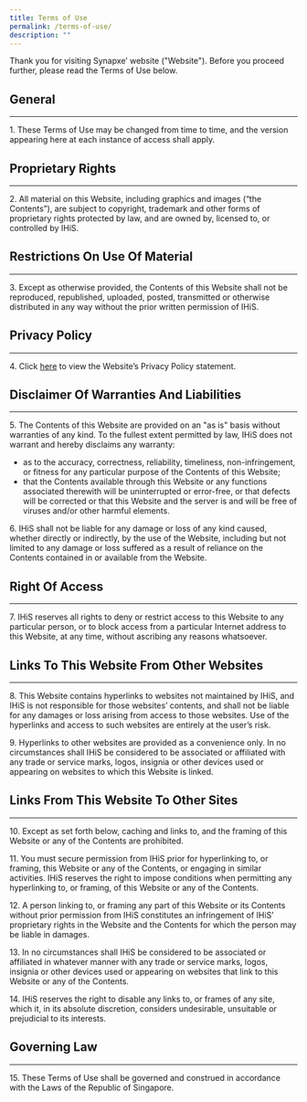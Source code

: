 ```yaml
---
title: Terms of Use
permalink: /terms-of-use/
description: ""
---
```

Thank you for visiting Synapxe’ website ("Website"). Before you proceed further, please read the Terms of Use below.

## General
------------------

1\. These Terms of Use may be changed from time to time, and the version appearing here at each instance of access shall apply.

## Proprietary Rights
------------------

2\. All material on this Website, including graphics and images (“the Contents”), are subject to copyright, trademark and other forms of proprietary rights protected by law, and are owned by, licensed to, or controlled by IHiS.

## Restrictions On Use Of Material
-------------------------------

3\. Except as otherwise provided, the Contents of this Website shall not be reproduced, republished, uploaded, posted, transmitted or otherwise distributed in any way without the prior written permission of IHiS.

## Privacy Policy
--------------

4\. Click [here](https://www.ihis.com.sg/Privacy_Policy/Pages/Privacy_Statement.aspx) to view the Website’s Privacy Policy statement.

## Disclaimer Of Warranties And Liabilities
----------------------------------------

5\. The Contents of this Website are provided on an "as is" basis without warranties of any kind. To the fullest extent permitted by law, IHiS does not warrant and hereby disclaims any warranty:

*   as to the accuracy, correctness, reliability, timeliness, non-infringement, or fitness for any particular purpose of the Contents of this Website;
*   that the Contents available through this Website or any functions associated therewith will be uninterrupted or error-free, or that defects will be corrected or that this Website and the server is and will be free of viruses and/or other harmful elements.

6\. IHiS shall not be liable for any damage or loss of any kind caused, whether directly or indirectly, by the use of the Website, including but not limited to any damage or loss suffered as a result of reliance on the Contents contained in or available from the Website.

## Right Of Access
---------------

7\. IHiS reserves all rights to deny or restrict access to this Website to any particular person, or to block access from a particular Internet address to this Website, at any time, without ascribing any reasons whatsoever.

## Links To This Website From Other Websites
-----------------------------------------

8\. This Website contains hyperlinks to websites not maintained by IHiS, and IHiS is not responsible for those websites’ contents, and shall not be liable for any damages or loss arising from access to those websites. Use of the hyperlinks and access to such websites are entirely at the user’s risk.

9\. Hyperlinks to other websites are provided as a convenience only. In no circumstances shall IHiS be considered to be associated or affiliated with any trade or service marks, logos, insignia or other devices used or appearing on websites to which this Website is linked.

## Links From This Website To Other Sites
--------------------------------------

10\. Except as set forth below, caching and links to, and the framing of this Website or any of the Contents are prohibited.

11\. You must secure permission from IHiS prior for hyperlinking to, or framing, this Website or any of the Contents, or engaging in similar activities. IHiS reserves the right to impose conditions when permitting any hyperlinking to, or framing, of this Website or any of the Contents.

12\. A person linking to, or framing any part of this Website or its Contents without prior permission from IHiS constitutes an infringement of IHiS’ proprietary rights in the Website and the Contents for which the person may be liable in damages.

13\. In no circumstances shall IHiS be considered to be associated or affiliated in whatever manner with any trade or service marks, logos, insignia or other devices used or appearing on websites that link to this Website or any of the Contents.

14\. IHiS reserves the right to disable any links to, or frames of any site, which it, in its absolute discretion, considers undesirable, unsuitable or prejudicial to its interests.

## Governing Law
-------------

15\. These Terms of Use shall be governed and construed in accordance with the Laws of the Republic of Singapore.